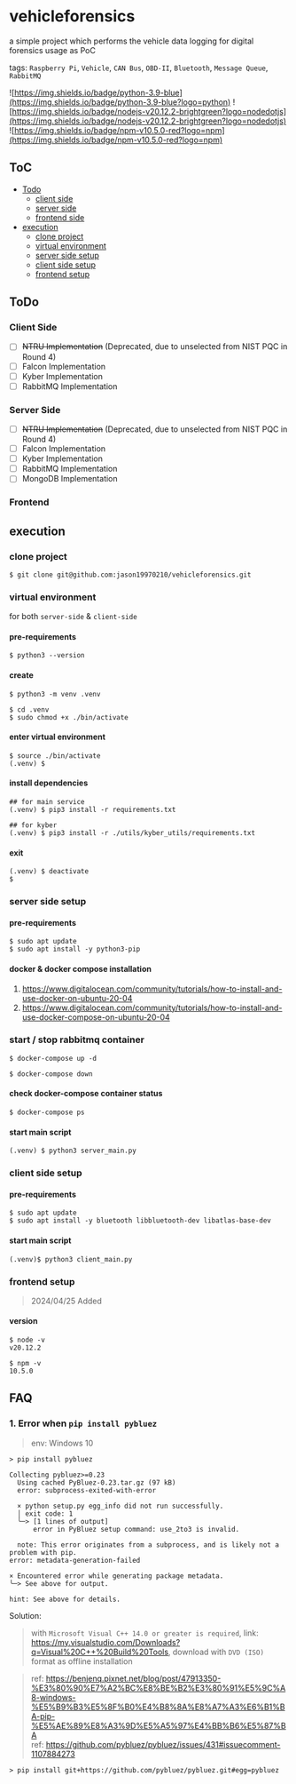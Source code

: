 # vehicleforensics
a simple project which performs the vehicle data logging for digital forensics usage as PoC

tags: `Raspberry Pi`, `Vehicle`, `CAN Bus`, `OBD-II`, `Bluetooth`, `Message Queue`, `RabbitMQ`  

![https://img.shields.io/badge/python-3.9-blue](https://img.shields.io/badge/python-3.9-blue?logo=python) ![https://img.shields.io/badge/nodejs-v20.12.2-brightgreen?logo=nodedotjs](https://img.shields.io/badge/nodejs-v20.12.2-brightgreen?logo=nodedotjs) ![https://img.shields.io/badge/npm-v10.5.0-red?logo=npm](https://img.shields.io/badge/npm-v10.5.0-red?logo=npm)  

## ToC
- [Todo](#todo)
    - [client side](#client-side)
    - [server side](#server-side)
    - [frontend side](#frontend-side)
- [execution](#execution)
    - [clone project](#clone-project)
    - [virtual environment](#virtual-environment)
    - [server side setup](#server-side-setup)
    - [client side setup](#client-side-setup)
    - [frontend setup](#front-setup)

## ToDo
### Client Side
- [ ] ~~NTRU Implementation~~ (Deprecated, due to unselected from NIST PQC in Round 4)
- [ ] Falcon Implementation
- [ ] Kyber Implementation
- [ ] RabbitMQ Implementation
### Server Side
- [ ] ~~NTRU Implementation~~ (Deprecated, due to unselected from NIST PQC in Round 4)
- [ ] Falcon Implementation
- [ ] Kyber Implementation
- [ ] RabbitMQ Implementation
- [ ] MongoDB Implementation
### Frontend

## execution
### clone project

```shell=
$ git clone git@github.com:jason19970210/vehicleforensics.git
```

### virtual environment
for both `server-side` & `client-side`

#### pre-requirements

```shell=
$ python3 --version
```

#### create

```shell=
$ python3 -m venv .venv

$ cd .venv
$ sudo chmod +x ./bin/activate
```

#### enter virtual environment

```shell=
$ source ./bin/activate
(.venv) $
```

#### install dependencies

```shell=
## for main service
(.venv) $ pip3 install -r requirements.txt

## for kyber
(.venv) $ pip3 install -r ./utils/kyber_utils/requirements.txt
```

#### exit

```shell=
(.venv) $ deactivate
$ 
```

### server side setup
#### pre-requirements

```shell=
$ sudo apt update
$ sudo apt install -y python3-pip 
```

#### docker & docker compose installation

1. https://www.digitalocean.com/community/tutorials/how-to-install-and-use-docker-on-ubuntu-20-04
2. https://www.digitalocean.com/community/tutorials/how-to-install-and-use-docker-compose-on-ubuntu-20-04

### start / stop rabbitmq container

```shell=
$ docker-compose up -d
```
```shell=
$ docker-compose down
```

#### check docker-compose container status

```shell=
$ docker-compose ps
```

#### start main script

```shell=
(.venv) $ python3 server_main.py
```

### client side setup
#### pre-requirements

```shell=
$ sudo apt update
$ sudo apt install -y bluetooth libbluetooth-dev libatlas-base-dev
```

#### start main script

```
(.venv)$ python3 client_main.py
```

### frontend setup
> 2024/04/25 Added
#### version
```
$ node -v
v20.12.2

$ npm -v
10.5.0
```

## FAQ
### 1. Error when `pip install pybluez`
> env: Windows 10

```
> pip install pybluez

Collecting pybluez>=0.23
  Using cached PyBluez-0.23.tar.gz (97 kB)
  error: subprocess-exited-with-error

  × python setup.py egg_info did not run successfully.
  │ exit code: 1
  ╰─> [1 lines of output]
      error in PyBluez setup command: use_2to3 is invalid.

  note: This error originates from a subprocess, and is likely not a problem with pip.
error: metadata-generation-failed

× Encountered error while generating package metadata.
╰─> See above for output.

hint: See above for details.
```
Solution:
> with `Microsoft Visual C++ 14.0 or greater is required`, link: https://my.visualstudio.com/Downloads?q=Visual%20C++%20Build%20Tools, download with `DVD (ISO)` format as offline installation  

> ref: https://benjenq.pixnet.net/blog/post/47913350-%E3%80%90%E7%A2%BC%E8%BE%B2%E3%80%91%E5%9C%A8-windows-%E5%B9%B3%E5%8F%B0%E4%B8%8A%E8%A7%A3%E6%B1%BA-pip-%E5%AE%89%E8%A3%9D%E5%A5%97%E4%BB%B6%E5%87%BA  
> ref: https://github.com/pybluez/pybluez/issues/431#issuecomment-1107884273
```
> pip install git+https://github.com/pybluez/pybluez.git#egg=pybluez
```